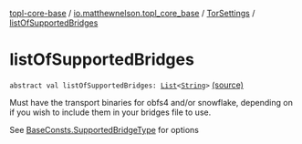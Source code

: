 [topl-core-base](../../index.md) / [io.matthewnelson.topl_core_base](../index.md) / [TorSettings](index.md) / [listOfSupportedBridges](./list-of-supported-bridges.md)

# listOfSupportedBridges

`abstract val listOfSupportedBridges: `[`List`](https://kotlinlang.org/api/latest/jvm/stdlib/kotlin.collections/-list/index.html)`<`[`String`](https://kotlinlang.org/api/latest/jvm/stdlib/kotlin/-string/index.html)`>` [(source)](https://github.com/05nelsonm/TorOnionProxyLibrary-Android/blob/master/topl-core-base/src/main/java/io/matthewnelson/topl_core_base/TorSettings.kt#L372)

Must have the transport binaries for obfs4 and/or snowflake, depending
on if you wish to include them in your bridges file to use.

See [BaseConsts.SupportedBridgeType](../-base-consts/-supported-bridge-type/index.md) for options

